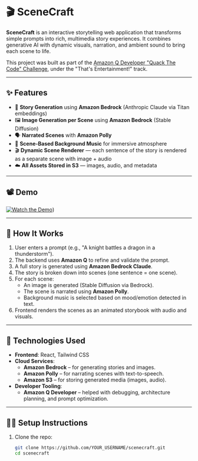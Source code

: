 # 🎬 SceneCraft

**SceneCraft** is an interactive storytelling web application that transforms simple prompts into rich, multimedia story experiences. It combines generative AI with dynamic visuals, narration, and ambient sound to bring each scene to life.

This project was built as part of the [Amazon Q Developer "Quack The Code" Challenge](https://dev.to/challenges/aws-amazon-q-v2025-04-30), under the "That's Entertainment!" track.

---

## ✨ Features

- 🧠 **Story Generation** using **Amazon Bedrock** (Anthropic Claude via Titan embeddings)
- 🖼️ **Image Generation per Scene** using **Amazon Bedrock** (Stable Diffusion)
- 🗣️ **Narrated Scenes** with **Amazon Polly**
- 🎵 **Scene-Based Background Music** for immersive atmosphere
- 🎬 **Dynamic Scene Renderer** — each sentence of the story is rendered as a separate scene with image + audio
- ☁️ **All Assets Stored in S3** — images, audio, and metadata
---

## 📽️ Demo

[![Watch the Demo](https://img.shields.io/badge/🎥-Click%20to%20watch%20demo-blue?logo=youtube)](https://drive.google.com/file/d/1H0zNjQ8SaRXI1uy1aIOfAkVLYnRCYDPX/view?usp=drive_link))

---

## 🧠 How It Works

1. User enters a prompt (e.g., "A knight battles a dragon in a thunderstorm").
2. The backend uses **Amazon Q** to refine and validate the prompt.
3. A full story is generated using **Amazon Bedrock Claude**.
4. The story is broken down into scenes (one sentence = one scene).
5. For each scene:
   - An image is generated (Stable Diffusion via Bedrock).
   - The scene is narrated using **Amazon Polly**.
   - Background music is selected based on mood/emotion detected in text.
6. Frontend renders the scenes as an animated storybook with audio and visuals.

---

## 🧰 Technologies Used

- **Frontend**: React, Tailwind CSS
- **Cloud Services**:
  - **Amazon Bedrock** – for generating stories and images.
  - **Amazon Polly** – for narrating scenes with text-to-speech.
  - **Amazon S3** – for storing generated media (images, audio).
- **Developer Tooling**:
  - **Amazon Q Developer** – helped with debugging, architecture planning, and prompt optimization.

---

## 🧑‍💻 Setup Instructions

1. Clone the repo:
   ```bash
   git clone https://github.com/YOUR_USERNAME/scenecraft.git
   cd scenecraft
